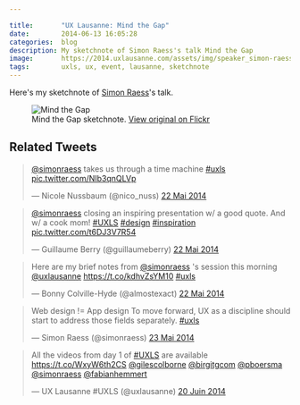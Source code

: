 ```yaml
---

title:       "UX Lausanne: Mind the Gap"
date:        2014-06-13 16:05:28
categories:  blog
description: My sketchnote of Simon Raess's talk Mind the Gap
image:       https://2014.uxlausanne.com/assets/img/speaker_simon-raess.jpg
tags:        uxls, ux, event, lausanne, sketchnote
---
```


Here's my sketchnote of [Simon Raess](https://twitter.com/simonraess)'s talk.

<figure>
  <img src="https://farm3.staticflickr.com/2904/14246216274_1e96504e16_z.jpg" alt="Mind the Gap">
  <figcaption>
    Mind the Gap sketchnote. <a href="https://www.flickr.com/photos/alienlebarge/14246216274">View original on Flickr</a>
  </figcaption>
</figure>

## Related Tweets

<blockquote class="twitter-tweet" lang="fr"><p><a href="https://twitter.com/simonraess">@simonraess</a> takes us through a time machine <a href="https://twitter.com/hashtag/uxls?src=hash">#uxls</a> <a href="https://t.co/NIb3qnQLVp">pic.twitter.com/NIb3qnQLVp</a></p>&mdash; Nicole Nussbaum (@nico_nuss) <a href="https://twitter.com/nico_nuss/statuses/469418097481613312">22 Mai 2014</a></blockquote>
<script async src="//platform.twitter.com/widgets.js" charset="utf-8"></script>

<blockquote class="twitter-tweet" lang="fr"><p><a href="https://twitter.com/simonraess">@simonraess</a> closing an inspiring presentation w/ a good quote. And w/ a cook mom! <a href="https://twitter.com/hashtag/UXLS?src=hash">#UXLS</a> <a href="https://twitter.com/hashtag/design?src=hash">#design</a> <a href="https://twitter.com/hashtag/inspiration?src=hash">#inspiration</a> <a href="https://t.co/t6DJ3V7R54">pic.twitter.com/t6DJ3V7R54</a></p>&mdash; Guillaume Berry (@guillaumeberry) <a href="https://twitter.com/guillaumeberry/statuses/469427450662105088">22 Mai 2014</a></blockquote>
<script async src="//platform.twitter.com/widgets.js" charset="utf-8"></script>

<blockquote class="twitter-tweet" lang="fr"><p>Here are my brief notes from <a href="https://twitter.com/simonraess">@simonraess</a> &#39;s session this morning <a href="https://twitter.com/uxlausanne">@uxlausanne</a> <a href="https://t.co/kdhvZsYM10">https://t.co/kdhvZsYM10</a> <a href="https://twitter.com/hashtag/uxls?src=hash">#uxls</a></p>&mdash; Bonny Colville-Hyde (@almostexact) <a href="https://twitter.com/almostexact/statuses/469501023875530752">22 Mai 2014</a></blockquote>
<script async src="//platform.twitter.com/widgets.js" charset="utf-8"></script>

<blockquote class="twitter-tweet" lang="fr"><p>Web design != App design&#10;&#10;To move forward, UX as a discipline should start to address those fields separately. <a href="https://twitter.com/hashtag/uxls?src=hash">#uxls</a></p>&mdash; Simon Raess (@simonraess) <a href="https://twitter.com/simonraess/statuses/469850965819277312">23 Mai 2014</a></blockquote>
<script async src="//platform.twitter.com/widgets.js" charset="utf-8"></script>

<blockquote class="twitter-tweet" lang="fr"><p>All the videos from day 1 of <a href="https://twitter.com/hashtag/UXLS?src=hash">#UXLS</a> are available <a href="https://t.co/WxyW6th2CS">https://t.co/WxyW6th2CS</a> <a href="https://twitter.com/gilescolborne">@gilescolborne</a> <a href="https://twitter.com/birgitgcom">@birgitgcom</a> <a href="https://twitter.com/pboersma">@pboersma</a> <a href="https://twitter.com/simonraess">@simonraess</a> <a href="https://twitter.com/fabianhemmert">@fabianhemmert</a></p>&mdash; UX Lausanne #UXLS (@uxlausanne) <a href="https://twitter.com/uxlausanne/statuses/479909489626611712">20 Juin 2014</a></blockquote>
<script async src="//platform.twitter.com/widgets.js" charset="utf-8"></script>
